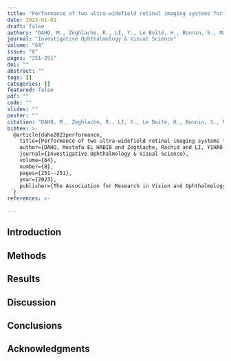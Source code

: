 ```yaml
---
title: "Performance of two ultra-widefield retinal imaging systems for the automatic diagnosis of diabetic retinopathy"
date: 2023-01-01
draft: false
authors: "DAHO, M., Zeghlache, R., LI, Y., Le Boité, H., Bonnin, S., Magazzeni, S., Borderie, L., Lay, B., Tadayoni, R., Cochener, B., & others"
journal: "Investigative Ophthalmology & Visual Science"
volume: "64"
issue: "8"
pages: "251-251"
doi: ""
abstract: ""
tags: []
categories: []
featured: false
pdf: ""
code: ""
slides: ""
poster: ""
citation: "DAHO, M., Zeghlache, R., LI, Y., Le Boité, H., Bonnin, S., Magazzeni, S., Borderie, L., Lay, B., Tadayoni, R., Cochener, B., and others (2023). Performance of two ultra-widefield retinal imaging systems for the automatic diagnosis of diabetic retinopathy. Investigative Ophthalmology & Visual Science, 64(8), 251-251."
bibtex: >-
  @article{daho2023performance,
    title={Performance of two ultra-widefield retinal imaging systems for the automatic diagnosis of diabetic retinopathy},
    author={DAHO, Mostafa EL HABIB and Zeghlache, Rachid and LI, YIHAO and Le Boité, Hugo and Bonnin, Sophie and Magazzeni, Stephanie and Borderie, Laurent and Lay, Bruno and Tadayoni, Ramin and Cochener, Béatrice and others},
    journal={Investigative Ophthalmology & Visual Science},
    volume={64},
    number={8},
    pages={251--251},
    year={2023},
    publisher={The Association for Research in Vision and Ophthalmology},
  }
references: >-

---
```


## Introduction

## Methods

## Results

## Discussion

## Conclusions

## Acknowledgments
